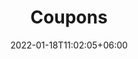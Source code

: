 ---
title: "Coupons"
date: 2022-01-18T11:02:05+06:00
description: "Generate coupons for your Stripe products"
type : "features"
---